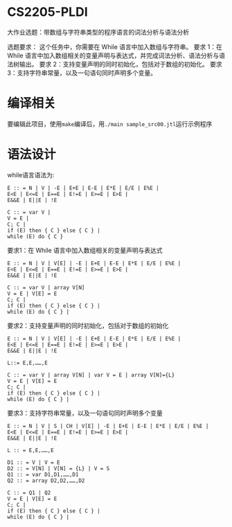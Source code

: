 # CS2205-PLDI
大作业选题：带数组与字符串类型的程序语言的词法分析与语法分析

选题要求： 这个任务中，你需要在 While 语言中加入数组与字符串。
要求 1：在 While 语言中加入数组相关的变量声明与表达式，并完成词法分析、语法分析与语法树输出。
要求 2：支持变量声明的同时初始化，包括对于数组的初始化。
要求 3：支持字符串常量，以及一句语句同时声明多个变量。

# 编译相关
要编辑此项目，使用```make```编译后，用```./main sample_src00.jtl```运行示例程序

# 语法设计

while语言语法为:

```
E :: = N | V | -E | E+E | E-E | E*E | E/E | E%E |
E<E | E<=E | E==E | E!=E | E>=E | E>E |
E&&E | E||E | !E

C :: = var V |
V = E |
C; C |
if (E) then { C } else { C } |
while (E) do { C }
```

要求1：在 While 语言中加入数组相关的变量声明与表达式
```
E :: = N | V | V[E] | -E | E+E | E-E | E*E | E/E | E%E |
E<E | E<=E | E==E | E!=E | E>=E | E>E |
E&&E | E||E | !E

C :: = var V | array V[N]
V = E | V[E] = E
C; C |
if (E) then { C } else { C } |
while (E) do { C } |
```

要求2：支持变量声明的同时初始化，包括对于数组的初始化
```
E :: = N | V | V[E] | -E | E+E | E-E | E*E | E/E | E%E |
E<E | E<=E | E==E | E!=E | E>=E | E>E |
E&&E | E||E | !E

L::= E,E,……,E

C :: = var V | array V[N] | var V = E | array V[N]={L}
V = E | V[E] = E
C; C |
if (E) then { C } else { C } |
while (E) do { C } |
```

要求3：支持字符串常量，以及一句语句同时声明多个变量
```
E :: = N | V | S | CH | V[E] | -E | E+E | E-E | E*E | E/E | E%E |
E<E | E<=E | E==E | E!=E | E>=E | E>E |
E&&E | E||E | !E

L :: = E,E,……,E

D1 :: = V | V = E
D2 :: = V[N] | V[N] = {L} | V = S
Q1 :: = var D1,D1,……,D1
Q2 :: = array D2,D2,……,D2

C :: = Q1 | Q2
V = E | V[E] = E
C; C |
if (E) then { C } else { C } |
while (E) do { C } |
```

